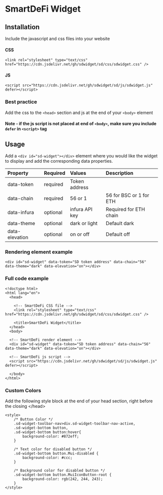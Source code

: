 # SmartDeFi Widget


## Installation

Include the javascript and css files into your website

#### CSS

``` <link rel="stylesheet" type="text/css" href="https://cdn.jsdelivr.net/gh/sdwidget/sd/css/sdwidget.css" /> ```

#### JS

`<script src="https://cdn.jsdelivr.net/gh/sdwidget/sd/js/sdwidget.js" defer></script>`   


### Best practice

Add the css to the `<head>` section and js at the end of your `<body>` element 
#### Note - if the js script is not placed at end of `<body>`, make sure you include `defer` in `<script>` tag


## Usage

Add a `<div id="sd-widget"></div>` element where you would like the widget to display and add the corresponding data properties.

| Property  | Required | Values                | Description | 
| :--------- | :------- | :----------------------- | :----- |
| data-token | required | Token address            |         |
| data-chain | required | 56 or 1 | 56 for BSC or 1 for ETH |
| data-infura | optional | infura API key | Required for ETH chain |
| data-theme | optional | dark or light | Default dark |
| data-elevation | optional | on or off| Default off |
  

### Rendering element example

`<div id="sd-widget" data-token="SD token address" data-chain="56" data-theme="dark" data-elevation="on"></div>`

### Full code example

```
<!doctype html>
<html lang="en">
  <head>

    <!-- SmartDeFi CSS file -->
    <link rel="stylesheet" type="text/css" href="https://cdn.jsdelivr.net/gh/sdwidget/sd/css/sdwidget.css" />
    
    <title>SmartDeFi Widget</title>
  </head>
  <body>

  <!-- SmartDeFi render element -->
  <div id="sd-widget" data-token="SD token address" data-chain="56" data-theme="dark" data-elevation="on"></div>

  <!-- SmartDeFi js script -->
  <script src="https://cdn.jsdelivr.net/gh/sdwidget/sd/js/sdwidget.js" defer></script>

  </body>
</html>
```


### Custom Colors

Add the following style block at the end of your head section, right before the closing &lt;/head>
```
<style>
    /* Button Color */
    .sd-widget-toolbar-nav>div.sd-widget-toolbar-nav-active,
    .sd-widget-bottom button,
    .sd-widget-bottom button:hover{
        background-color: #872eff;
    }
    
    /* Text color for disabled button */
    .sd-widget-bottom button.Mui-disabled {
        background-color: #ccc;
    }
    
    /* Background color for disabled button */
    .sd-widget-bottom button.MuiIconButton-root {
        background-color: rgb(242, 244, 243);
    }
</style>
```
